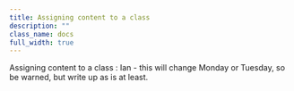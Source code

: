 ```yaml
---
title: Assigning content to a class
description: ""
class_name: docs
full_width: true
---
```


Assigning content to a class : Ian - this will change Monday or Tuesday, so be warned, but write up as is at least.


